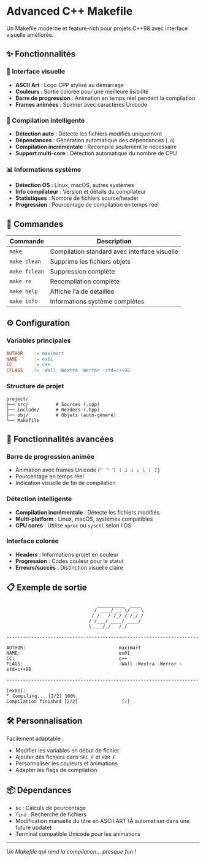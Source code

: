 # Advanced C++ Makefile

Un Makefile moderne et feature-rich pour projets C++98 avec interface visuelle améliorée.

## ✨ Fonctionnalités

### 🎨 Interface visuelle
- **ASCII Art** : Logo CPP stylisé au démarrage
- **Couleurs** : Sortie colorée pour une meilleure lisibilité
- **Barre de progression** : Animation en temps réel pendant la compilation
- **Frames animées** : Spinner avec caractères Unicode

### 🔧 Compilation intelligente
- **Détection auto** : Détecte les fichiers modifiés uniquement
- **Dépendances** : Génération automatique des dépendances (`.d`)
- **Compilation incrémentale** : Recompile seulement le nécessaire
- **Support multi-core** : Détection automatique du nombre de CPU

### 📊 Informations système
- **Détection OS** : Linux, macOS, autres systèmes
- **Info compilateur** : Version et détails du compilateur
- **Statistiques** : Nombre de fichiers source/header
- **Progression** : Pourcentage de compilation en temps réel

## 🚀 Commandes

| Commande | Description |
|----------|-------------|
| `make` | Compilation standard avec interface visuelle |
| `make clean` | Supprime les fichiers objets |
| `make fclean` | Suppression complète |
| `make re` | Recompilation complète |
| `make help` | Affiche l'aide détaillée |
| `make info` | Informations système complètes |

## ⚙️ Configuration

### Variables principales
```makefile
AUTHOR    := maximart
NAME      := ex01
CC        := c++
CFLAGS    := -Wall -Wextra -Werror -std=c++98
```

### Structure de projet
```
project/
├── src/          # Sources (.cpp)
├── include/      # Headers (.hpp)
├── obj/          # Objets (auto-généré)
└── Makefile
```

## 🎯 Fonctionnalités avancées

### Barre de progression animée
- Animation avec frames Unicode (`⠋ ⠙ ⠹ ⠸ ⠼ ⠴ ⠦ ⠧ ⠇ ⠏`)
- Pourcentage en temps réel
- Indication visuelle de fin de compilation

### Détection intelligente
- **Compilation incrémentale** : Détecte les fichiers modifiés
- **Multi-platform** : Linux, macOS, systèmes compatibles
- **CPU cores** : Utilise `nproc` ou `sysctl` selon l'OS

### Interface colorée
- **Headers** : Informations projet en couleur
- **Progression** : Codes couleur pour le statut
- **Erreurs/succès** : Distinction visuelle claire

## 📋 Exemple de sortie

```
                                 __________  ____
                                / ____/ __ \/ __ \
                               / /   / /_/ / /_/ /
                              / /___/ ____/ ____/
                              \____/_/   /_/

----------------------------------------------------------------------

AUTHOR:                                  maximart
NAME:                                    ex01
CC:                                      c++
FLAGS:                                   -Wall -Wextra -Werror -std=c++98

----------------------------------------------------------------------

[ex01]:
⠋ Compiling... [2/2] 100%
Compilation finished [2/2]                [✓]
```

## 🛠️ Personnalisation

Facilement adaptable :
- Modifier les variables en début de fichier
- Ajouter des fichiers dans `SRC_F` et `HDR_F`
- Personnaliser les couleurs et animations
- Adapter les flags de compilation

## 📦 Dépendances

- `bc` : Calculs de pourcentage
- `find` : Recherche de fichiers
- Modification manuelle du titre en ASCII ART (À automatiser dans une future update)
- Terminal compatible Unicode pour les animations

---

*Un Makefile qui rend la compilation... presque fun !*
